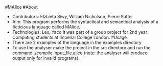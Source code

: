 #MAlice
#About
- Contributors: Elzbieta Siwy, William Nicholson, Pierre Sutter
- Aim: This program performs the syntactical and semantical analysis of a ficticious language called MAlice.
- Technologies: Lex, Yacc
It was part of a group project for 2nd year Computing students at Imperial College London.
#Usage
- There are 2 examples of the language in the examples directory
- To use the analyser make the project in the src directory and run the command ./compile input_file.alice (note: the analyser will produce output only for invalid programs).
